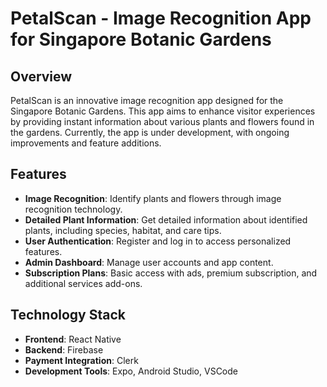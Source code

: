 # PetalScan - Image Recognition App for Singapore Botanic Gardens

## Overview

PetalScan is an innovative image recognition app designed for the Singapore Botanic Gardens. This app aims to enhance visitor experiences by providing instant information about various plants and flowers found in the gardens. Currently, the app is under development, with ongoing improvements and feature additions.

## Features

- **Image Recognition**: Identify plants and flowers through image recognition technology.
- **Detailed Plant Information**: Get detailed information about identified plants, including species, habitat, and care tips.
- **User Authentication**: Register and log in to access personalized features.
- **Admin Dashboard**: Manage user accounts and app content.
- **Subscription Plans**: Basic access with ads, premium subscription, and additional services add-ons.

## Technology Stack

- **Frontend**: React Native
- **Backend**: Firebase
- **Payment Integration**: Clerk
- **Development Tools**: Expo, Android Studio, VSCode